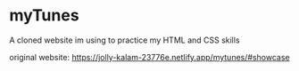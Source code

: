 # myTunes
A cloned website im using to practice my HTML and CSS skills

original website: https://jolly-kalam-23776e.netlify.app/mytunes/#showcase
